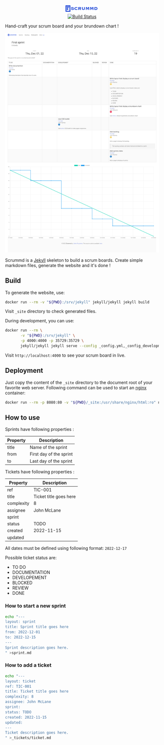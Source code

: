 <p align="center">
  <img src="https://github.com/Lajule/scrummd/blob/master/assets/img/logo.png" alt="Scrummd: Hand-craft your scrum board !">
  <br>
  <a href="https://github.com/Lajule/scrummd/actions/workflows/jekyll.yml"><img src="https://github.com/Lajule/scrummd/actions/workflows/jekyll.yml/badge.svg" alt="Build Status"></a>
</p>

Hand-craft your scrum board and your brundown chart !

![scrummd](https://github.com/Lajule/scrummd/blob/master/scrummd.png)

Scrummd is a [Jekyll][1] skeleton to build a scrum boards. Create simple markdown files, generate the website and it's done !

## Build

To generate the website, use:

```sh
docker run --rm -v "${PWD}:/srv/jekyll" jekyll/jekyll jekyll build
```

Visit `_site` directory to check generated files.

During development, you can use:

```sh
docker run --rm \
       -v "${PWD}:/srv/jekyll" \
       -p 4000:4000 -p 35729:35729 \
       jekyll/jekyll jekyll serve --config _config.yml,_config_development.yml --verbose --livereload
```

Visit `http://localhost:4000` to see your scrum board in live.

## Deployment

Just copy the content of the `_site` directory to the document root of your favorite web server. Following command can be used to start an [nginx][2] container:

```sh
docker run --rm -p 8080:80 -v "${PWD}/_site:/usr/share/nginx/html:ro" nginx
```

##  How to use

Sprints have following properties :

Property | Description
---------|------------
title | Name of the sprint
from | First day of the sprint
to | Last day of the sprint

Tickets have following properties :

Property | Description
---------|------------
ref | TIC-001
title | Ticket title goes here
complexity | 8
assignee | John McLane
sprint | 
status | TODO
created | 2022-11-15
updated | 

All dates must be defined using following format: `2022-12-17`

Possible ticket status are:

* TO DO
* DOCUMENTATION
* DEVELOPEMENT
* BLOCKED
* REVIEW
* DONE

### How to start a new sprint

```sh
echo "---
layout: sprint
title: Sprint title goes here
from: 2022-12-01
to: 2022-12-15
---
Sprint description goes here.
" >sprint.md
```

### How to add a ticket

```sh
echo "---
layout: ticket
ref: TIC-001
title: Ticket title goes here
complexity: 8
assignee: John McLane
sprint:
status: TODO
created: 2022-11-15
updated:
---
Ticket description goes here.
" >_tickets/ticket.md
```

[1]: https://jekyllrb.com/
[2]: https://www.nginx.com/
